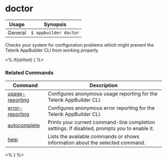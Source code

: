 doctor
==========

Usage | Synopsis
------|-------
General | `$ appbuilder doctor`

Checks your system for configuration problems which might prevent the Telerik AppBuilder CLI from working properly.

<% if(isHtml) { %> 
### Related Commands

Command | Description
----------|----------
[usage-reporting](usage-reporting.html) | Configures anonymous usage reporting for the Telerik AppBuilder CLI.
[error-reporting](error-reporting.html) | Configures anonymous error reporting for the Telerik AppBuilder CLI.
[autocomplete](autocomplete.html) | Prints your current command-line completion settings. If disabled, prompts you to enable it.
[help](help.html) | Lists the available commands or shows information about the selected command.
<% } %>